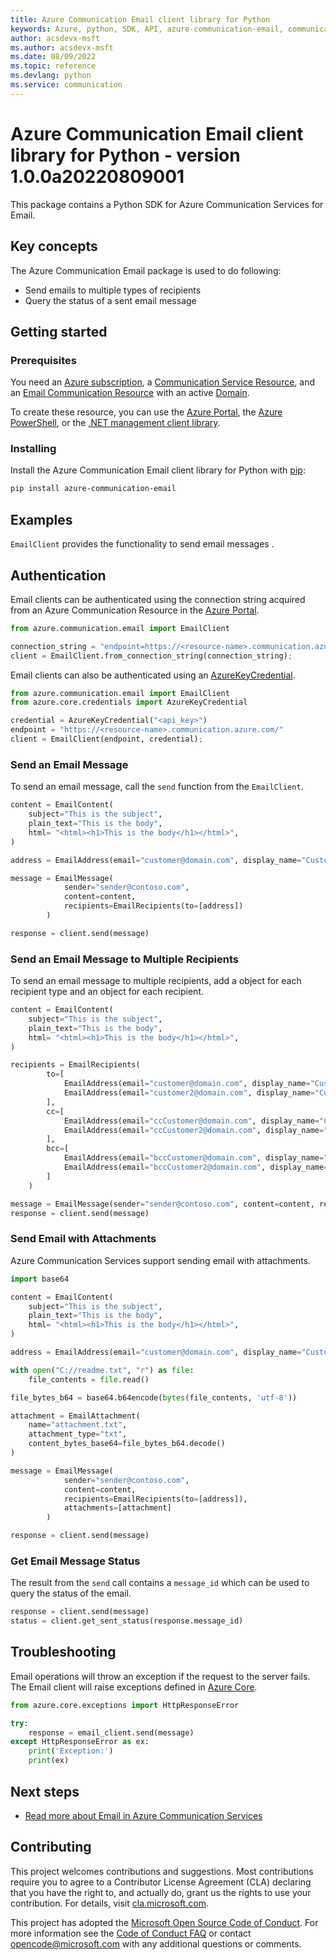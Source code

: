 ```yaml
---
title: Azure Communication Email client library for Python
keywords: Azure, python, SDK, API, azure-communication-email, communication
author: acsdevx-msft
ms.author: acsdevx-msft
ms.date: 08/09/2022
ms.topic: reference
ms.devlang: python
ms.service: communication
---
```

# Azure Communication Email client library for Python - version 1.0.0a20220809001 


This package contains a Python SDK for Azure Communication Services for Email.

## Key concepts

The Azure Communication Email package is used to do following:
- Send emails to multiple types of recipients
- Query the status of a sent email message

## Getting started

### Prerequisites

You need an [Azure subscription][azure_sub], a [Communication Service Resource][communication_resource_docs], and an [Email Communication Resource][email_resource_docs] with an active [Domain][domain_overview].

To create these resource, you can use the [Azure Portal][communication_resource_create_portal], the [Azure PowerShell][communication_resource_create_power_shell], or the [.NET management client library][communication_resource_create_net].

### Installing

Install the Azure Communication Email client library for Python with [pip](https://pypi.org/project/pip/):

```bash
pip install azure-communication-email
```

## Examples

`EmailClient` provides the functionality to send email messages .

## Authentication

Email clients can be authenticated using the connection string acquired from an Azure Communication Resource in the [Azure Portal][azure_portal].

```python
from azure.communication.email import EmailClient

connection_string = "endpoint=https://<resource-name>.communication.azure.com/;accessKey=<Base64-Encoded-Key>"
client = EmailClient.from_connection_string(connection_string);
```

Email clients can also be authenticated using an [AzureKeyCredential][azure-key-credential].

```python
from azure.communication.email import EmailClient
from azure.core.credentials import AzureKeyCredential

credential = AzureKeyCredential("<api_key>")
endpoint = "https://<resource-name>.communication.azure.com/"
client = EmailClient(endpoint, credential);
```

### Send an Email Message

To send an email message, call the `send` function from the `EmailClient`.

```python
content = EmailContent(
    subject="This is the subject",
    plain_text="This is the body",
    html= "<html><h1>This is the body</h1></html>",
)

address = EmailAddress(email="customer@domain.com", display_name="Customer Name")

message = EmailMessage(
            sender="sender@contoso.com",
            content=content,
            recipients=EmailRecipients(to=[address])
        )

response = client.send(message)
```

### Send an Email Message to Multiple Recipients

To send an email message to multiple recipients, add a object for each recipient type and an object for each recipient.

```python
content = EmailContent(
    subject="This is the subject",
    plain_text="This is the body",
    html= "<html><h1>This is the body</h1></html>",
)

recipients = EmailRecipients(
        to=[
            EmailAddress(email="customer@domain.com", display_name="Customer Name"),
            EmailAddress(email="customer2@domain.com", display_name="Customer Name 2"),
        ],
        cc=[
            EmailAddress(email="ccCustomer@domain.com", display_name="CC Customer Name"),
            EmailAddress(email="ccCustomer2@domain.com", display_name="CC Customer Name 2"),
        ],
        bcc=[
            EmailAddress(email="bccCustomer@domain.com", display_name="BCC Customer Name"),
            EmailAddress(email="bccCustomer2@domain.com", display_name="BCC Customer Name 2"),
        ]
    )

message = EmailMessage(sender="sender@contoso.com", content=content, recipients=recipients)
response = client.send(message)
```

### Send Email with Attachments

Azure Communication Services support sending email with attachments.

```python
import base64

content = EmailContent(
    subject="This is the subject",
    plain_text="This is the body",
    html= "<html><h1>This is the body</h1></html>",
)

address = EmailAddress(email="customer@domain.com", display_name="Customer Name")

with open("C://readme.txt", "r") as file:
    file_contents = file.read()

file_bytes_b64 = base64.b64encode(bytes(file_contents, 'utf-8'))

attachment = EmailAttachment(
    name="attachment.txt",
    attachment_type="txt",
    content_bytes_base64=file_bytes_b64.decode()
)

message = EmailMessage(
            sender="sender@contoso.com",
            content=content,
            recipients=EmailRecipients(to=[address]),
            attachments=[attachment]
        )

response = client.send(message)
```

### Get Email Message Status

The result from the `send` call contains a `message_id` which can be used to query the status of the email.

```python
response = client.send(message)
status = client.get_sent_status(response.message_id)
```

## Troubleshooting

Email operations will throw an exception if the request to the server fails. The Email client will raise exceptions defined in [Azure Core](https://github.com/Azure/azure-sdk-for-python/blob/main/sdk/core/azure-core/README.md).

```Python
from azure.core.exceptions import HttpResponseError

try:
    response = email_client.send(message)
except HttpResponseError as ex:
    print('Exception:')
    print(ex)
```

## Next steps

- [Read more about Email in Azure Communication Services][nextsteps]

## Contributing

This project welcomes contributions and suggestions. Most contributions require you to agree to a Contributor License Agreement (CLA) declaring that you have the right to, and actually do, grant us the rights to use your contribution. For details, visit [cla.microsoft.com][cla].

This project has adopted the [Microsoft Open Source Code of Conduct][coc]. For more information see the [Code of Conduct FAQ][coc_faq] or contact [opencode@microsoft.com][coc_contact] with any additional questions or comments.

<!-- LINKS -->

[azure_sub]: https://azure.microsoft.com/free/dotnet/
[azure_portal]: https://portal.azure.com
[azure-key-credential]: https://aka.ms/azsdk-python-core-azurekeycredential
[cla]: https://cla.microsoft.com
[coc]: https://opensource.microsoft.com/codeofconduct/
[coc_faq]: https://opensource.microsoft.com/codeofconduct/faq/
[coc_contact]: mailto:opencode@microsoft.com
[communication_resource_docs]: /azure/communication-services/quickstarts/create-communication-resource?tabs=windows&pivots=platform-azp
[email_resource_docs]: https://aka.ms/acsemail/createemailresource
[communication_resource_create_portal]: /azure/communication-services/quickstarts/create-communication-resource?tabs=windows&pivots=platform-azp
[communication_resource_create_power_shell]: /powershell/module/az.communication/new-azcommunicationservice
[communication_resource_create_net]: /azure/communication-services/quickstarts/create-communication-resource?tabs=windows&pivots=platform-net
[package]: https://www.nuget.org/packages/Azure.Communication.Common/
[product_docs]: https://aka.ms/acsemail/overview
[nextsteps]: https://aka.ms/acsemail/overview
[nuget]: https://www.nuget.org/
[source]: https://github.com/Azure/azure-sdk-for-net/tree/main/sdk/communication
[domain_overview]: https://aka.ms/acsemail/domainsoverview
